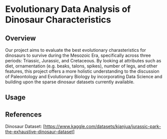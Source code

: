 # Evolutionary Data Analysis of Dinosaur Characteristics
## Overview
Our project aims to evaluate the best evolutionary charasteristics for dinosaurs to survive during the Mesozoic Era, specifically across three periods: Triassic, Jurassic, and Cretaceous. By looking at attributes such as diet, ornamentation (e.g. beaks, talons, spikes), number of legs, and other features, this project offers a more holistic understanding to the discussion of Paleontology and Evolutionary Biology by incorporating Data Science and building upon the sparse dinosaur datasets currently available.

## Usage


## References
Dinosaur Dataset: [https://www.kaggle.com/datasets/kjanjua/jurassic-park-the-exhaustive-dinosaur-dataset]
